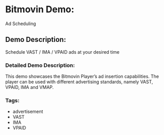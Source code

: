 # Bitmovin Demo:
Ad Scheduling

## Demo Description:
Schedule VAST / IMA / VPAID ads at your desired time

### Detailed Demo Description:
This demo showcases the Bitmovin Player’s ad insertion capabilities. The player can be used with different advertising standards, namely VAST, VPAID, IMA and VMAP.

### Tags:

  - advertisement
  - VAST
  - IMA
  - VPAID